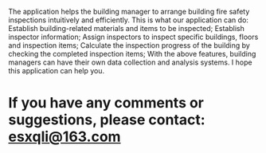 
The application helps the building manager to arrange building fire safety inspections intuitively and efficiently. This is what our application can do:
Establish building-related materials and items to be inspected;
Establish inspector information;
Assign inspectors to inspect specific buildings, floors and inspection items;
Calculate the inspection progress of the building by checking the completed inspection items;
With the above features, building managers can have their own data collection and analysis systems.
I hope this application can help you.

# If you have any comments or suggestions, please contact: esxqli@163.com
